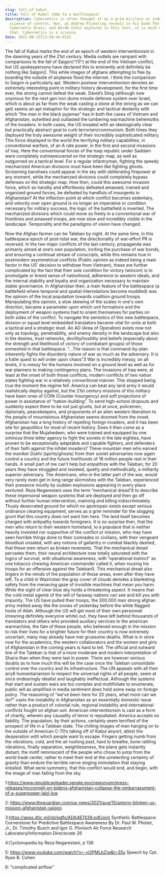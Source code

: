 ```yaml
---
slug: fall-of-kabul
title: Fall of Kabul (Ode to a battlespace)
description: Cybernetics is often thought of as a grim military or industrial
  science of control. But, as Andrew Pickering reveals in his book The
  Cybernetic Brain, and Đorđe Grbić explores in this text, it is much more than
  that. Cybernetics is a science.
date: 2021-08-15T13:50:44.015Z
---
```

The fall of Kabul marks the end of an epoch of western interventionism in the dawning years of the 21st century. Media outlets are rampant with comparisons to the fall of Saigon(^)1(^) at the end of the Vietnam conflict, but US spokespersons have declared this to eminently and definitely be nothing like Saigon2. This while images of afghans attempting to flee by boarding the outside of airplanes flood the internet. I think the comparison to Saigon is particularly apt. Western postwar interventionism denotes an extremely interesting point in military history development, for the first time ever, the strong cannot defeat the weak. David’s Sling (although now onymous for the next gen iron dome missile defense system over Israel, which is about as far from the weak casting a stone at the strong as we can get) seems an apt metaphor for the strategic and tactical dexterity with which “the man in the black pyjamas” has in both the cases of Vietnam and Afghanistan, outwitted and outlasted the lumbering warmachine behemoths of the invaders.
In both cases, the US invaded with an ideologically clear but practically abstract goal to curb terrorism/communism. Both times they deployed the truly awesome weight of their incredibly sophisticated military. This force displayed to the world the terrifying military capabilities, in conventional warfare, of an A rate power, in the first and second invasions of Iraq. Here the conventional forces of the Iraqi republic under Saddam were completely outmaneuvered on the strategic map, as well as outgunned on a tactical level. For a regular infantryman, fighting the speedy mechanized American divisions must have been like fighting ghosts. Screaming banshees could appear in the sky with obliterating firepower at any moment, while the mechanized divisions could completely bypass defenses on the strategic map. How then, could this awesome invasion force, which so handily and effortlessly defeated amassed, trained and organized ground forces, be defeated by handfuls of insurgents in Afghanistan?
At the inflection point at which conflict becomes sedentary, and velocity over open ground is no longer an imperative or condition necessary for military success, the logic of the battlefield is inverted. The mechanized divisions which could move so freely in a conventional war of frontlines and amassed troops, are now slow and incredibly visible in the landscape. Temporality and the paradigms of vision have changed.

Now the Afghan farmer can be Taleban by night. At the same time, in this battlespace epoch of post-total war, the directionality of war-effort PR is reversed. In the two major conflicts of the last century, propaganda was primarily aimed at one’s own population, inciting the purchase of war bonds, and ensuring a continual stream of conscripts, while this remains true in postmodern asymmetrical conflicts (Public opinion as indeed being a main factor in the US’ decision to withdraw from Vietnam), these are further complicated by the fact that their sole condition for victory (wincon) is to promulgate or breed sense of nationhood, adherence to western ideals, and the internal stability and loyalty and organization necessary to maintain stable governance. 
In Afghanistan then, a main feature of the battlespace (a battlefield where temporal and spatial interrelations become muddled) was the opinion of the local population towards coalition ground troops. Manipulating this opinion, a slow skewing of the scales in one's own direction, became a parameter upon which unit formations and the deployment of weapon systems had to orient themselves for parties on both sides of the conflict. To navigate the semiotics of this new battlespace, division or squad level embedded translators became vital for units at both a tactical and a strategic level. An AO (Area of Operation) exists now not only as topology, penetrability, and enemy density in the landscape but also in the desires, trust networks, docility/hostility and beliefs (especially about the strength and likelihood of victory of combatant groups) of those enmeshed in that battlespace. 
“...The reason is that command-by-plan inherently fights the disorderly nature of war as much as the adversary. It is a futile quest to will order upon chaos”3
War is incredibly messy, on all levels, it is messy for the humans involved on a ground level as well as for war planners to making contingency plans. 
The invasions of Iraq were, at least at the onset of both those conflicts, modern conflicts of two nation states fighting war in a relatively conventional manner. This stopped being true the moment the regime fell. America can beat any land army it would realistically deploy against, but the 21st century missions of this military have been ones of COIN (Counter Insurgency) and soft projections of power in assistance of “nation-building”. To send high-school dropouts and suddenly expect them to be not just grunts, but at once, policemen, diplomats, peacekeepers, and proponents of an alien western liberalism to the people of mountainous Afghanistan seems doomed from the onset.
Afghanistan has a long history of repelling foreign invaders, and it has been site for geopolitics for most of recent history. Does it then come as a surprise that the Mujahedeen, who were trained and equipped by one ominous three letter agency to fight the soviets in the late eighties, have proven to be exceptionally adaptable and capable fighters, and defenders of their faith against the infidel invaders? These mountain men who earned the moniker Dukhi (spirits/ghosts) from their soviet adversaries now again control a country and the future livelihoods of 18 million people rest in their hands.
A small part of me can’t help but empathize with the Taleban, for 20 years they have struggled and resisted, quietly and methodically, a militarily superior adversary. The Americans, who in the latter part of the war, would very rarely even get in long range skirmishes with the Taleban, experienced their presence mostly by sudden explosions appearing in every place ventured. 
Reza Negarestani uses the term “mechanical dread”4 to describe these impersonal weapon systems that are deployed and then go off without further human intervention, maiming and killing indiscriminately. Thusly desecrated ground for which no apotropaic exists except serious ordinance clearing equipment, serves as a grim reminder for the slogging grunt that this country does not want him here. The land itself becomes charged with antipathy towards foreigners. It is no surprise then, that the men who return to their western homeland, to a populace that is neither heavily invested nor supportive of the conflict or mission, who may have seen horrible things done to their comrades or civilians, with their vengeant bloodlust unsated, with any notions of gallantry in combat blackly dashed, that these men return as broken revenants. That the mechanical dread pervades them, their neural architecture now totally saturated with the logics of survival, with situational awareness, with “operational instinct” as one tobacco chewing American commander called it, when rousing his troops for an offensive against the Taleban5.
This mechanical dread also lingers in the minds of  the population of those areas, even after they have left. To a child in Waziristan the gray cover of clouds denotes a blanketing safety from the menacing gaze of invisible machines that mean you harm. While the sight of clear blue sky holds a threatening aspect. It means that the cold metal agents of the will of faraway nations can see and kill you with impunity.
The US have pulled their troops, the 300.000 man strong afghan army melted away like the snows of yesterday before the white flagged hosts of Allah. Although the US will get most of their own personnel (meaning definitely everyone white) out, they have left behind thousands of translators and others who provided auxiliary services to the american warmachine, the fate of these people, who believed enough in the mission to risk their lives for a brighter future for their country is now extremely uncertain, many may already have met gruesome deaths.
What is in store now for the academics, the western collaborators and the women and girls of Afghanistan in the coming years is hard to tell. The official and outward line of the Taleban is that of a more moderate and modern interpretation of Sharia than when they were last in power. There are however serious doubts as to how much this will be the case once the Taleban consolidate control over the country and its infrastructure. The UN appeals with all their airy6 humanitarianism to respect the universal rights of all people, seem at once endearingly idealist and laughably ineffectual.
Although the systems that start and sustain wars are too complex and multifoliate to enumerate, public will as amplified in media sentiment does hold some sway on foreign policy. The reasoning of “we’ve been here for 20 years, what more can we do?" casts the instability in Afghanistan as an essentially domestic issue rather than a product of colonial rule, regional instability and international conflicts fought on afghan soil. American interventionism is cast as a form of charity, wherein any causality of terror is repudiated. America accepts no liability.
The population, by their actions, certainly seem terrified of the prospect of life in a Taleban state. The chilling images of men hanging on to the outside of American C-70‘s taking off of Kabul airport, attest the desperation with which people want to escape. Fingers getting numb from the vibrations, cold, and the air rushing past, hard to breathe, bone rattling vibrations, finally separation, weightlessness, the plane gets instantly distant, the motif reminiscent of the people who chose to jump from the world trade center, rather to meet their end at the unrelenting certainty of gravity than endure the terrible nerve singing immolation that staying entailed.
What eerie symmetry, that this conflict would end, and begin, with the image of man falling from the sky.

1:https://www.republicanleader.senate.gov/newsroom/press-releases/mcconnell-on-bidens-afghanistan-collapse-the-embarrassment-of-a-superpower-laid-low

2: https://www.theguardian.com/us-news/2021/aug/15/antony-blinken-us-mission-afghanistan-saigon

3:https://apps.dtic.mil/sti/pdfs/ADA467439.pdfJoint Synthetic Battlespace: Cornerstone for Predictive Battlespace Awareness By Dr. Paul W. Phister, Jr., Dr. Timothy Busch and Igor G. Plonisch Air Force Research Laboratory/Information Directorate 26

4:Cyclonopedia by Reza Negarestani, p 136

5: https://www.youtube.com/watch?v=-vj2PMLbZjw&t=35s Speech by Cpt. Ryan B. Cohen

6: "complicated airflow"